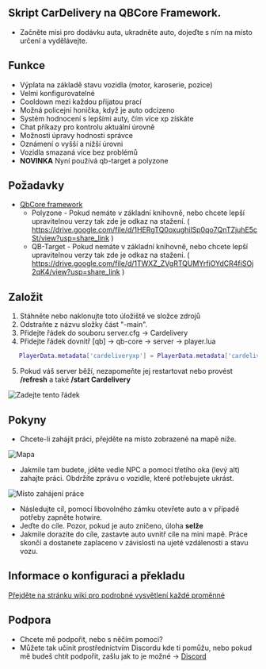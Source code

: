 ## Skript CarDelivery na QBCore Framework. ##

- Začněte misi pro dodávku auta, ukradněte auto, dojeďte s ním na místo určení a vydělávejte.

## Funkce ##

- Výplata na základě stavu vozidla (motor, karoserie, pozice)
- Velmi konfigurovatelné
- Cooldown mezi každou přijatou prací
- Možná policejní honička, když je auto odcizeno
- Systém hodnocení s lepšími auty, čím více xp získáte
- Chat příkazy pro kontrolu aktuální úrovně
- Možnosti úpravy hodnosti správce
- Oznámení o vyšší a nižší úrovni
- Vozidla smazaná více bez problémů
- **NOVINKA** Nyní používá qb-target a polyzone

## Požadavky ##

- [QbCore framework](https://github.com/qbcore-framework)
  - Polyzone - Pokud nemáte v základní knihovně, nebo chcete lepší upravitelnou verzy tak zde je odkaz na stažení. ( https://drive.google.com/file/d/1HERgTQ0oxughilSp0qo7QnTZjuhE5cSt/view?usp=share_link )
  - QB-Target - Pokud nemáte v základní knihovně, nebo chcete lepší upravitelnou verzy tak zde je odkaz na stažení. ( https://drive.google.com/file/d/1TWXZ_ZVgRTQUMYrfiOYdCR4fiSOj2qK4/view?usp=share_link )

## Založit ##

1. Stáhněte nebo naklonujte toto úložiště ve složce zdrojů
2. Odstraňte z názvu složky část "-main".
3. Přidejte řádek do souboru server.cfg -> Cardelivery
4. Přidejte řádek dovnitř [qb] -> qb-core -> server -> player.lua

``` Lua
   PlayerData.metadata['cardeliveryxp'] = PlayerData.metadata['cardeliveryxp'] nebo 0
```

5. Pokud váš server běží, nezapomeňte jej restartovat nebo provést **/refresh** a také **/start Cardelivery**

![Zadejte tento řádek](https://i.imgur.com/hae5hLd.png)

## Pokyny ##

- Chcete-li zahájit práci, přejděte na místo zobrazené na mapě níže.

![Mapa](https://i.imgur.com/4xeQvGS.png)

- Jakmile tam budete, jděte vedle NPC a pomocí třetího oka (levý alt) zahajte práci. Obdržíte zprávu o vozidle, které potřebujete ukrást.

![Místo zahájení práce](https://i.imgur.com/b4coTdR.png)

- Následujte cíl, pomocí libovolného zámku otevřete auto a v případě potřeby zapněte hotwire.
- Jeďte do cíle. Pozor, pokud je auto zničeno, úloha **selže**
- Jakmile dorazíte do cíle, zastavte auto uvnitř cíle na mini mapě. Práce skončí a dostanete zaplaceno v závislosti na ujeté vzdálenosti a stavu vozu.

## Informace o konfiguraci a překladu ##

[Přejděte na stránku wiki pro podrobné vysvětlení každé proměnné](https://github.com/00MoDas00/Cardelivery-QBCORE/wiki)

## Podpora ##

- Chcete mě podpořit, nebo s něčím pomoci? 
- Můžete tak učinit prostřednictvím Discordu kde ti pomůžu, nebo pokud mě budeš chtít podpořit, zašlu jak to je možné -> [Discord](MoDas#6969)
